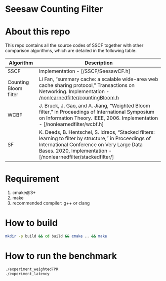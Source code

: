 # Seesaw Counting Filter

# About this repo
This repo contains all the source codes of SSCF together with other comparison algorithms, which are detailed in the following table.

|Algorithm| Description|
|----|----|
|SSCF| Implementation - [/SSCF/SeesawCF.h]|
|Counting Bloom filter|Li Fan, “summary cache: a scalable wide-area web cache sharing protocol,” Transactions on Networking. Implementation - [/nonlearnedfilter/countingBloom.h](./SSCF/)|
|WCBF|J. Bruck, J. Gao, and A. Jiang, “Weighted Bloom filter,” in Proceedings of International Symposium on Information Theory. IEEE, 2006. Implementation - [/nonlearnedfilter/wcbf.h]|
|SF|K. Deeds, B. Hentschel, S. Idreos, “Stacked filters: learning to filter by structure,” in Proceedings of International Conference on Very Large Data Bases. 2020, Implementation - [/nonlearnedfilter/stackedfilter/]|

# Requirement 
   1. cmake@3+
   2. make
   3. recommended compiler: g++ or clang
# How to build
```bash
mkdir -p build && cd build && cmake .. && make
```
# How to run the benchmark
```bash
./experiment_weightedFPR
./experiment_latency
```


